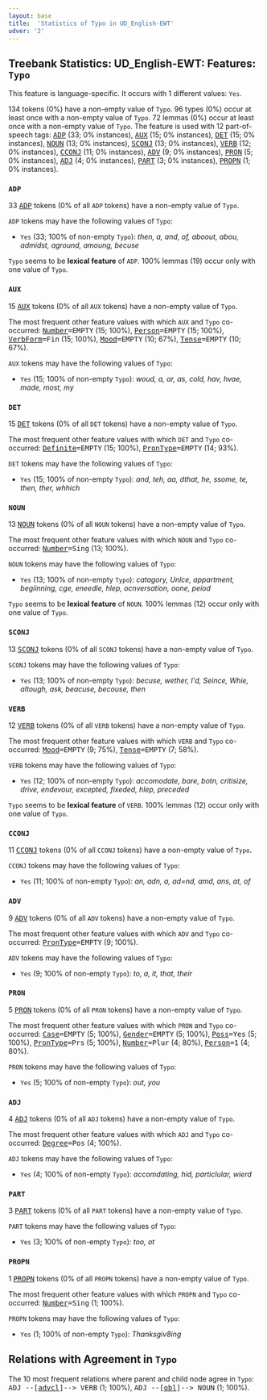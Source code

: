 ```yaml
---
layout: base
title:  'Statistics of Typo in UD_English-EWT'
udver: '2'
---
```


## Treebank Statistics: UD_English-EWT: Features: `Typo`

This feature is language-specific.
It occurs with 1 different values: `Yes`.

134 tokens (0%) have a non-empty value of `Typo`.
96 types (0%) occur at least once with a non-empty value of `Typo`.
72 lemmas (0%) occur at least once with a non-empty value of `Typo`.
The feature is used with 12 part-of-speech tags: <tt><a href="en_ewt-pos-ADP.html">ADP</a></tt> (33; 0% instances), <tt><a href="en_ewt-pos-AUX.html">AUX</a></tt> (15; 0% instances), <tt><a href="en_ewt-pos-DET.html">DET</a></tt> (15; 0% instances), <tt><a href="en_ewt-pos-NOUN.html">NOUN</a></tt> (13; 0% instances), <tt><a href="en_ewt-pos-SCONJ.html">SCONJ</a></tt> (13; 0% instances), <tt><a href="en_ewt-pos-VERB.html">VERB</a></tt> (12; 0% instances), <tt><a href="en_ewt-pos-CCONJ.html">CCONJ</a></tt> (11; 0% instances), <tt><a href="en_ewt-pos-ADV.html">ADV</a></tt> (9; 0% instances), <tt><a href="en_ewt-pos-PRON.html">PRON</a></tt> (5; 0% instances), <tt><a href="en_ewt-pos-ADJ.html">ADJ</a></tt> (4; 0% instances), <tt><a href="en_ewt-pos-PART.html">PART</a></tt> (3; 0% instances), <tt><a href="en_ewt-pos-PROPN.html">PROPN</a></tt> (1; 0% instances).

### `ADP`

33 <tt><a href="en_ewt-pos-ADP.html">ADP</a></tt> tokens (0% of all `ADP` tokens) have a non-empty value of `Typo`.

`ADP` tokens may have the following values of `Typo`:

* `Yes` (33; 100% of non-empty `Typo`): <em>then, a, and, of, aboout, abou, admidst, aground, amoung, becuse</em>

`Typo` seems to be **lexical feature** of `ADP`. 100% lemmas (19) occur only with one value of `Typo`.

### `AUX`

15 <tt><a href="en_ewt-pos-AUX.html">AUX</a></tt> tokens (0% of all `AUX` tokens) have a non-empty value of `Typo`.

The most frequent other feature values with which `AUX` and `Typo` co-occurred: <tt><a href="en_ewt-feat-Number.html">Number</a></tt><tt>=EMPTY</tt> (15; 100%), <tt><a href="en_ewt-feat-Person.html">Person</a></tt><tt>=EMPTY</tt> (15; 100%), <tt><a href="en_ewt-feat-VerbForm.html">VerbForm</a></tt><tt>=Fin</tt> (15; 100%), <tt><a href="en_ewt-feat-Mood.html">Mood</a></tt><tt>=EMPTY</tt> (10; 67%), <tt><a href="en_ewt-feat-Tense.html">Tense</a></tt><tt>=EMPTY</tt> (10; 67%).

`AUX` tokens may have the following values of `Typo`:

* `Yes` (15; 100% of non-empty `Typo`): <em>woud, a, ar, as, cold, hav, hvae, made, most, my</em>

### `DET`

15 <tt><a href="en_ewt-pos-DET.html">DET</a></tt> tokens (0% of all `DET` tokens) have a non-empty value of `Typo`.

The most frequent other feature values with which `DET` and `Typo` co-occurred: <tt><a href="en_ewt-feat-Definite.html">Definite</a></tt><tt>=EMPTY</tt> (15; 100%), <tt><a href="en_ewt-feat-PronType.html">PronType</a></tt><tt>=EMPTY</tt> (14; 93%).

`DET` tokens may have the following values of `Typo`:

* `Yes` (15; 100% of non-empty `Typo`): <em>and, teh, aa, dthat, he, ssome, te, then, ther, whhich</em>

### `NOUN`

13 <tt><a href="en_ewt-pos-NOUN.html">NOUN</a></tt> tokens (0% of all `NOUN` tokens) have a non-empty value of `Typo`.

The most frequent other feature values with which `NOUN` and `Typo` co-occurred: <tt><a href="en_ewt-feat-Number.html">Number</a></tt><tt>=Sing</tt> (13; 100%).

`NOUN` tokens may have the following values of `Typo`:

* `Yes` (13; 100% of non-empty `Typo`): <em>catagory, Unlce, appartment, begiinning, cge, eneedle, hlep, ocnversation, oone, peiod</em>

`Typo` seems to be **lexical feature** of `NOUN`. 100% lemmas (12) occur only with one value of `Typo`.

### `SCONJ`

13 <tt><a href="en_ewt-pos-SCONJ.html">SCONJ</a></tt> tokens (0% of all `SCONJ` tokens) have a non-empty value of `Typo`.

`SCONJ` tokens may have the following values of `Typo`:

* `Yes` (13; 100% of non-empty `Typo`): <em>becuse, wether, I'd, Seince, Whie, altough, ask, beacuse, becouse, then</em>

### `VERB`

12 <tt><a href="en_ewt-pos-VERB.html">VERB</a></tt> tokens (0% of all `VERB` tokens) have a non-empty value of `Typo`.

The most frequent other feature values with which `VERB` and `Typo` co-occurred: <tt><a href="en_ewt-feat-Mood.html">Mood</a></tt><tt>=EMPTY</tt> (9; 75%), <tt><a href="en_ewt-feat-Tense.html">Tense</a></tt><tt>=EMPTY</tt> (7; 58%).

`VERB` tokens may have the following values of `Typo`:

* `Yes` (12; 100% of non-empty `Typo`): <em>accomodate, bare, botn, critisize, drive, endevour, excepted, fixeded, hlep, preceded</em>

`Typo` seems to be **lexical feature** of `VERB`. 100% lemmas (12) occur only with one value of `Typo`.

### `CCONJ`

11 <tt><a href="en_ewt-pos-CCONJ.html">CCONJ</a></tt> tokens (0% of all `CCONJ` tokens) have a non-empty value of `Typo`.

`CCONJ` tokens may have the following values of `Typo`:

* `Yes` (11; 100% of non-empty `Typo`): <em>an, adn, a, ad=nd, amd, ans, at, of</em>

### `ADV`

9 <tt><a href="en_ewt-pos-ADV.html">ADV</a></tt> tokens (0% of all `ADV` tokens) have a non-empty value of `Typo`.

The most frequent other feature values with which `ADV` and `Typo` co-occurred: <tt><a href="en_ewt-feat-PronType.html">PronType</a></tt><tt>=EMPTY</tt> (9; 100%).

`ADV` tokens may have the following values of `Typo`:

* `Yes` (9; 100% of non-empty `Typo`): <em>to, a, it, that, their</em>

### `PRON`

5 <tt><a href="en_ewt-pos-PRON.html">PRON</a></tt> tokens (0% of all `PRON` tokens) have a non-empty value of `Typo`.

The most frequent other feature values with which `PRON` and `Typo` co-occurred: <tt><a href="en_ewt-feat-Case.html">Case</a></tt><tt>=EMPTY</tt> (5; 100%), <tt><a href="en_ewt-feat-Gender.html">Gender</a></tt><tt>=EMPTY</tt> (5; 100%), <tt><a href="en_ewt-feat-Poss.html">Poss</a></tt><tt>=Yes</tt> (5; 100%), <tt><a href="en_ewt-feat-PronType.html">PronType</a></tt><tt>=Prs</tt> (5; 100%), <tt><a href="en_ewt-feat-Number.html">Number</a></tt><tt>=Plur</tt> (4; 80%), <tt><a href="en_ewt-feat-Person.html">Person</a></tt><tt>=1</tt> (4; 80%).

`PRON` tokens may have the following values of `Typo`:

* `Yes` (5; 100% of non-empty `Typo`): <em>out, you</em>

### `ADJ`

4 <tt><a href="en_ewt-pos-ADJ.html">ADJ</a></tt> tokens (0% of all `ADJ` tokens) have a non-empty value of `Typo`.

The most frequent other feature values with which `ADJ` and `Typo` co-occurred: <tt><a href="en_ewt-feat-Degree.html">Degree</a></tt><tt>=Pos</tt> (4; 100%).

`ADJ` tokens may have the following values of `Typo`:

* `Yes` (4; 100% of non-empty `Typo`): <em>accomdating, hid, particlular, wierd</em>

### `PART`

3 <tt><a href="en_ewt-pos-PART.html">PART</a></tt> tokens (0% of all `PART` tokens) have a non-empty value of `Typo`.

`PART` tokens may have the following values of `Typo`:

* `Yes` (3; 100% of non-empty `Typo`): <em>too, ot</em>

### `PROPN`

1 <tt><a href="en_ewt-pos-PROPN.html">PROPN</a></tt> tokens (0% of all `PROPN` tokens) have a non-empty value of `Typo`.

The most frequent other feature values with which `PROPN` and `Typo` co-occurred: <tt><a href="en_ewt-feat-Number.html">Number</a></tt><tt>=Sing</tt> (1; 100%).

`PROPN` tokens may have the following values of `Typo`:

* `Yes` (1; 100% of non-empty `Typo`): <em>Thanksgiv8ing</em>

## Relations with Agreement in `Typo`

The 10 most frequent relations where parent and child node agree in `Typo`:
<tt>ADJ --[<tt><a href="en_ewt-dep-advcl.html">advcl</a></tt>]--> VERB</tt> (1; 100%),
<tt>ADJ --[<tt><a href="en_ewt-dep-obl.html">obl</a></tt>]--> NOUN</tt> (1; 100%).

